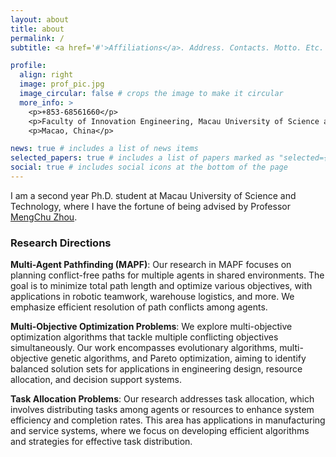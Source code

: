 ```yaml
---
layout: about
title: about
permalink: /
subtitle: <a href='#'>Affiliations</a>. Address. Contacts. Motto. Etc.

profile:
  align: right
  image: prof_pic.jpg
  image_circular: false # crops the image to make it circular
  more_info: >
    <p>+853-68561660</p>
    <p>Faculty of Innovation Engineering, Macau University of Science and Technology</p>
    <p>Macao, China</p>

news: true # includes a list of news items
selected_papers: true # includes a list of papers marked as "selected={true}"
social: true # includes social icons at the bottom of the page
---
```


I am a second year Ph.D. student at Macau University of Science and Technology, where I have the fortune of being advised by Professor [MengChu Zhou](https://scholar.must.edu.mo/scholar/100125).

### Research Directions

**Multi-Agent Pathfinding (MAPF)**: Our research in MAPF focuses on planning conflict-free paths for multiple agents in shared environments. The goal is to minimize total path length and optimize various objectives, with applications in robotic teamwork, warehouse logistics, and more. We emphasize efficient resolution of path conflicts among agents.

**Multi-Objective Optimization Problems**: We explore multi-objective optimization algorithms that tackle multiple conflicting objectives simultaneously. Our work encompasses evolutionary algorithms, multi-objective genetic algorithms, and Pareto optimization, aiming to identify balanced solution sets for applications in engineering design, resource allocation, and decision support systems.

**Task Allocation Problems**: Our research addresses task allocation, which involves distributing tasks among agents or resources to enhance system efficiency and completion rates. This area has applications in manufacturing and service systems, where we focus on developing efficient algorithms and strategies for effective task distribution.


